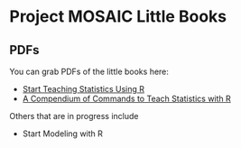 Project MOSAIC Little Books
===============



## PDFs

You can grab PDFs of the little books here:

 * [Start Teaching Statistics Using R](Starting/MOSAIC-StartTeaching.pdf)
 * [A Compendium of Commands to Teach Statistics with R](Compendium/MOSAIC-Compendium.pdf)

Others that are in progress include
 
 * Start Modeling with R


